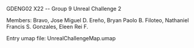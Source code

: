 GDENG02 X22 -- Group 9
Unreal Challenge 2

Members:
Bravo, Jose Miguel D.
Ereño, Bryan Paolo B.
Filoteo, Nathaniel Francis S.
Gonzales, Eleen Rei F.


Entry umap file: UnrealChallengeMap.umap
